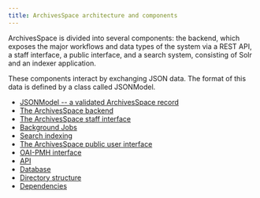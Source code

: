 ```yaml
---
title: ArchivesSpace architecture and components
---
```


ArchivesSpace is divided into several components: the backend, which
exposes the major workflows and data types of the system via a
REST API, a staff interface, a public interface, and a search system,
consisting of Solr and an indexer application.

These components interact by exchanging JSON data. The format of this
data is defined by a class called JSONModel.

- [JSONModel -- a validated ArchivesSpace record](./jsonmodel)
- [The ArchivesSpace backend](./backend)
- [The ArchivesSpace staff interface](./frontend)
- [Background Jobs](./jobs)
- [Search indexing](./search)
- [The ArchivesSpace public user interface](./public)
- [OAI-PMH interface](./oai-pmh)
- [API](./api)
- [Database](./database)
- [Directory structure](./directories)
- [Dependencies](./languages)
